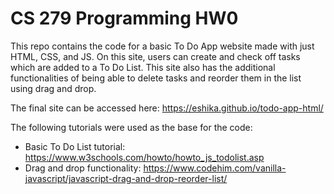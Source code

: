# CS 279 Programming HW0

This repo contains the code for a basic To Do App website made with just HTML, CSS, and JS. On this site, users can create and check off tasks which are added to a To Do List. This site also has the additional functionalities of being able to delete tasks and reorder them in the list using drag and drop.

The final site can be accessed here: https://eshika.github.io/todo-app-html/

The following tutorials were used as the base for the code:
* Basic To Do List tutorial: https://www.w3schools.com/howto/howto_js_todolist.asp
* Drag and drop functionality: https://www.codehim.com/vanilla-javascript/javascript-drag-and-drop-reorder-list/
